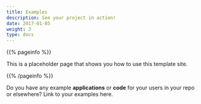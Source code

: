 ```yaml
---
title: Examples
description: See your project in action!
date: 2017-01-05
weight: 3
type: docs
---
```


{{% pageinfo %}}

This is a placeholder page that shows you how to use this template site.

{{% /pageinfo %}}

Do you have any example **applications** or **code** for your users in your repo
or elsewhere? Link to your examples here.
